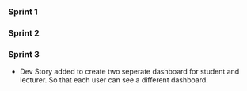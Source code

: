 ### Sprint 1

### Sprint 2

### Sprint 3

- Dev Story added to create two seperate dashboard for student and lecturer. So that each user can see a different dashboard.

